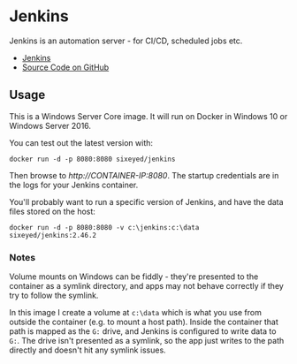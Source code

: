 # Jenkins

Jenkins is an automation server - for CI/CD, scheduled jobs etc.

- [Jenkins](https://jenkins.io/)
- [Source Code on GitHub](https://github.com/jenkinsci/jenkins)

## Usage

This is a Windows Server Core image. It will run on Docker in Windows 10 or Windows Server 2016.

You can test out the latest version with:

```
docker run -d -p 8080:8080 sixeyed/jenkins
```

Then browse to _http://CONTAINER-IP:8080_. The startup credentials are in the logs for your Jenkins container.

You'll probably want to run a specific version of Jenkins, and have the data files stored on the host:

```
docker run -d -p 8080:8080 -v c:\jenkins:c:\data sixeyed/jenkins:2.46.2
```

### Notes

Volume mounts on Windows can be fiddly - they're presented to the container as a symlink directory, and apps may not behave correctly if they try to follow the symlink. 

In this image I create a volume at `c:\data` which is what you use from outside the container (e.g. to mount a host path). Inside the container that path is mapped as the `G:` drive, and Jenkins is configured to write data to `G:`. The drive isn't presented as a symlink, so the app just writes to the path directly and doesn't hit any symlink issues.